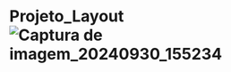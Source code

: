 # Projeto_Layout![Captura de imagem_20240930_155234](https://github.com/user-attachments/assets/19b79473-3ec5-4e94-9d5e-f4cfb26719e9)
